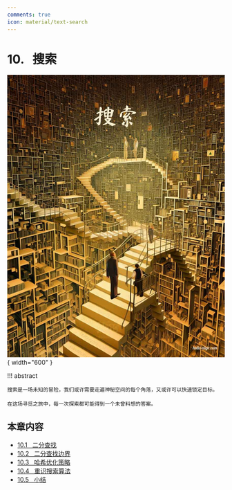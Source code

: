 ```yaml
---
comments: true
icon: material/text-search
---
```


# 10. &nbsp; 搜索

<div class="center-table" markdown>

![搜索](../assets/covers/chapter_searching.jpg){ width="600" }

</div>

!!! abstract

    搜索是一场未知的冒险，我们或许需要走遍神秘空间的每个角落，又或许可以快速锁定目标。
    
    在这场寻觅之旅中，每一次探索都可能得到一个未曾料想的答案。

## 本章内容

- [10.1 &nbsp; 二分查找](https://www.hello-algo.com/chapter_searching/binary_search/)
- [10.2 &nbsp; 二分查找边界](https://www.hello-algo.com/chapter_searching/binary_search_edge/)
- [10.3 &nbsp; 哈希优化策略](https://www.hello-algo.com/chapter_searching/replace_linear_by_hashing/)
- [10.4 &nbsp; 重识搜索算法](https://www.hello-algo.com/chapter_searching/searching_algorithm_revisited/)
- [10.5 &nbsp; 小结](https://www.hello-algo.com/chapter_searching/summary/)

